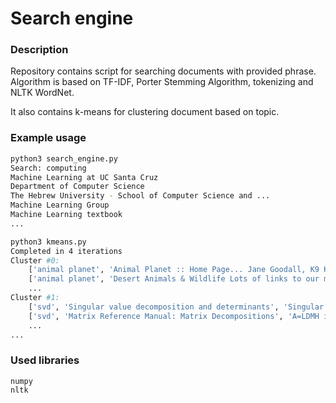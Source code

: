 # Search engine

### Description

Repository contains script for searching documents with provided phrase. Algorithm is based on TF-IDF, Porter Stemming Algorithm, tokenizing and NLTK WordNet.

It also contains k-means for clustering document based on topic.

### Example usage

```bash
python3 search_engine.py
Search: computing
Machine Learning at UC Santa Cruz                                                0.44
Department of Computer Science                                                   0.43
The Hebrew University - School of Computer Science and ...                       0.34
Machine Learning Group                                                           0.26
Machine Learning textbook                                                        0.26
...
```

```bash
python3 kmeans.py
Completed in 4 iterations
Cluster #0:
	['animal planet', 'Animal Planet :: Home Page... Jane Goodall, K9 Karma, Miami Animal Police, ', "      Mutual of Omaha's Wild Kingdom, New Breed Vets, Planet's Funniest Animals, ", '      The Crocodile Hunter, Whoa! ...']
	['animal planet', 'Desert Animals & Wildlife Lots of links to our many exciting and ', '      informative pages about the North American deserts and its animals.']
	...
Cluster #1:
	['svd', 'Singular value decomposition and determinants', 'Singular value decomposition and determinants. ... M, and calculates the ', 'singular', 'value decomposition of M. This consists of a matrix of orthonormal columns ...']
	['svd', 'Matrix Reference Manual: Matrix Decompositions', 'A=LDMH is an alternative singular value decomposition of A iff UHL = DIAG(Q1,', 'Q2, ..., Qk, R) and VHM = DIAG(Q1, Q2, ..., Qk, S) where Q1, Q2, ...']
	...
...
```


### Used libraries

```
numpy
nltk
```